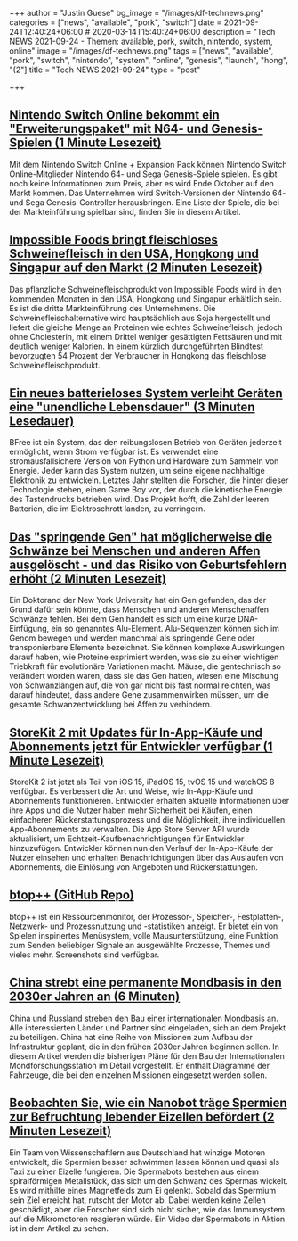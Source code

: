 +++
author = "Justin Guese"
bg_image = "/images/df-technews.png"
categories = ["news", "available", "pork", "switch"]
date = 2021-09-24T12:40:24+06:00 # 2020-03-14T15:40:24+06:00
description = "Tech NEWS 2021-09-24 - Themen: available, pork, switch, nintendo, system, online"
image = "/images/df-technews.png"
tags = ["news", "available", "pork", "switch", "nintendo", "system", "online", "genesis", "launch", "hong", "(2"]
title = "Tech NEWS 2021-09-24"
type = "post"

+++

## [Nintendo Switch Online bekommt ein "Erweiterungspaket" mit N64- und Genesis-Spielen (1 Minute Lesezeit)](https://www.theverge.com/2021/9/23/22688780/nintendo-switch-online-expansion-pack-64-sega-genesis-controllers)

 Mit dem Nintendo Switch Online + Expansion Pack können Nintendo Switch Online-Mitglieder Nintendo 64- und Sega Genesis-Spiele spielen. Es gibt noch keine Informationen zum Preis, aber es wird Ende Oktober auf den Markt kommen. Das Unternehmen wird Switch-Versionen der Nintendo 64- und Sega Genesis-Controller herausbringen. Eine Liste der Spiele, die bei der Markteinführung spielbar sind, finden Sie in diesem Artikel.

## [Impossible Foods bringt fleischloses Schweinefleisch in den USA, Hongkong und Singapur auf den Markt (2 Minuten Lesezeit)](https://www.cnbc.com/2021/09/23/impossible-foods-launches-meatless-pork-in-us-hong-kong-singapore.html)

 Das pflanzliche Schweinefleischprodukt von Impossible Foods wird in den kommenden Monaten in den USA, Hongkong und Singapur erhältlich sein. Es ist die dritte Markteinführung des Unternehmens. Die Schweinefleischalternative wird hauptsächlich aus Soja hergestellt und liefert die gleiche Menge an Proteinen wie echtes Schweinefleisch, jedoch ohne Cholesterin, mit einem Drittel weniger gesättigten Fettsäuren und mit deutlich weniger Kalorien. In einem kürzlich durchgeführten Blindtest bevorzugten 54 Prozent der Verbraucher in Hongkong das fleischlose Schweinefleischprodukt.

## [Ein neues batterieloses System verleiht Geräten eine "unendliche Lebensdauer" (3 Minuten Lesedauer)](https://interestingengineering.com/a-new-battery-free-system-gives-devices-an-infinite-lifetime)

 BFree ist ein System, das den reibungslosen Betrieb von Geräten jederzeit ermöglicht, wenn Strom verfügbar ist. Es verwendet eine stromausfallsichere Version von Python und Hardware zum Sammeln von Energie. Jeder kann das System nutzen, um seine eigene nachhaltige Elektronik zu entwickeln. Letztes Jahr stellten die Forscher, die hinter dieser Technologie stehen, einen Game Boy vor, der durch die kinetische Energie des Tastendrucks betrieben wird. Das Projekt hofft, die Zahl der leeren Batterien, die im Elektroschrott landen, zu verringern.

## [Das "springende Gen" hat möglicherweise die Schwänze bei Menschen und anderen Affen ausgelöscht - und das Risiko von Geburtsfehlern erhöht (2 Minuten Lesezeit)](https://www.science.org/content/article/jumping-gene-may-have-erased-tails-humans-and-other-apes-and-boosted-our-risk-birth-defects)

 Ein Doktorand der New York University hat ein Gen gefunden, das der Grund dafür sein könnte, dass Menschen und anderen Menschenaffen Schwänze fehlen. Bei dem Gen handelt es sich um eine kurze DNA-Einfügung, ein so genanntes Alu-Element. Alu-Sequenzen können sich im Genom bewegen und werden manchmal als springende Gene oder transponierbare Elemente bezeichnet. Sie können komplexe Auswirkungen darauf haben, wie Proteine exprimiert werden, was sie zu einer wichtigen Triebkraft für evolutionäre Variationen macht. Mäuse, die gentechnisch so verändert worden waren, dass sie das Gen hatten, wiesen eine Mischung von Schwanzlängen auf, die von gar nicht bis fast normal reichten, was darauf hindeutet, dass andere Gene zusammenwirken müssen, um die gesamte Schwanzentwicklung bei Affen zu verhindern.

## [StoreKit 2 mit Updates für In-App-Käufe und Abonnements jetzt für Entwickler verfügbar (1 Minute Lesezeit)](https://9to5mac.com/2021/09/22/storekit-2-with-updates-to-in-app-purchases-and-subscriptions-now-available-for-developers/)

 StoreKit 2 ist jetzt als Teil von iOS 15, iPadOS 15, tvOS 15 und watchOS 8 verfügbar. Es verbessert die Art und Weise, wie In-App-Käufe und Abonnements funktionieren. Entwickler erhalten aktuelle Informationen über ihre Apps und die Nutzer haben mehr Sicherheit bei Käufen, einen einfacheren Rückerstattungsprozess und die Möglichkeit, ihre individuellen App-Abonnements zu verwalten. Die App Store Server API wurde aktualisiert, um Echtzeit-Kaufbenachrichtigungen für Entwickler hinzuzufügen. Entwickler können nun den Verlauf der In-App-Käufe der Nutzer einsehen und erhalten Benachrichtigungen über das Auslaufen von Abonnements, die Einlösung von Angeboten und Rückerstattungen.

## [btop++ (GitHub Repo)](https://github.com/aristocratos/btop)

 btop++ ist ein Ressourcenmonitor, der Prozessor-, Speicher-, Festplatten-, Netzwerk- und Prozessnutzung und -statistiken anzeigt. Er bietet ein von Spielen inspiriertes Menüsystem, volle Mausunterstützung, eine Funktion zum Senden beliebiger Signale an ausgewählte Prozesse, Themes und vieles mehr. Screenshots sind verfügbar.

## [China strebt eine permanente Mondbasis in den 2030er Jahren an (6 Minuten)](https://spectrum.ieee.org/china-aims-for-a-permanent-moon-base-in-the-2030s)

 China und Russland streben den Bau einer internationalen Mondbasis an. Alle interessierten Länder und Partner sind eingeladen, sich an dem Projekt zu beteiligen. China hat eine Reihe von Missionen zum Aufbau der Infrastruktur geplant, die in den frühen 2030er Jahren beginnen sollen. In diesem Artikel werden die bisherigen Pläne für den Bau der Internationalen Mondforschungsstation im Detail vorgestellt. Er enthält Diagramme der Fahrzeuge, die bei den einzelnen Missionen eingesetzt werden sollen.

## [Beobachten Sie, wie ein Nanobot träge Spermien zur Befruchtung lebender Eizellen befördert (2 Minuten Lesezeit)](https://interestingengineering.com/watch-nanobot-carry-lazy-sperm-to-fertilize-living-eggs)

 Ein Team von Wissenschaftlern aus Deutschland hat winzige Motoren entwickelt, die Spermien besser schwimmen lassen können und quasi als Taxi zu einer Eizelle fungieren. Die Spermabots bestehen aus einem spiralförmigen Metallstück, das sich um den Schwanz des Spermas wickelt. Es wird mithilfe eines Magnetfelds zum Ei gelenkt. Sobald das Spermium sein Ziel erreicht hat, rutscht der Motor ab. Dabei werden keine Zellen geschädigt, aber die Forscher sind sich nicht sicher, wie das Immunsystem auf die Mikromotoren reagieren würde. Ein Video der Spermabots in Aktion ist in dem Artikel zu sehen.

